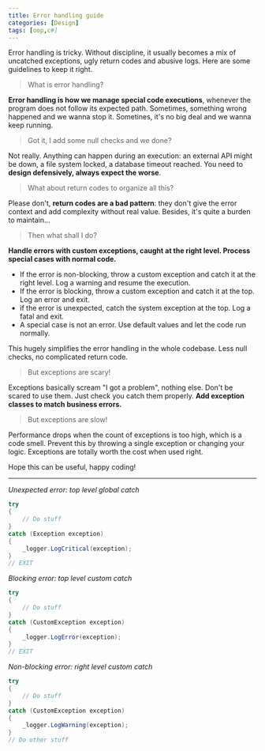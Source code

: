 ```yaml
---
title: Error handling guide
categories: [Design]
tags: [oop,c#]
---
```


Error handling is tricky. Without discipline, it usually becomes a mix of uncatched exceptions, ugly return codes and abusive logs. Here are some guidelines to keep it right.

> What is error handling?

**Error handling is how we manage special code executions**, whenever the program does not follow its expected path. Sometimes, something wrong happened and we wanna stop it. Sometines, it's no big deal and we wanna keep running.

> Got it, I add some null checks and we done?

Not really. Anything can happen during an execution: an external API might be down, a file system locked, a database timeout reached. You need to **design defensively, always expect the worse**.

> What about return codes to organize all this?

Please don't, **return codes are a bad pattern**: they don't give the error context and add complexity without real value. Besides, it's quite a burden to maintain...

> Then what shall I do?

**Handle errors with custom exceptions, caught at the right level. Process special cases with normal code.**
- If the error is non-blocking, throw a custom exception and catch it at the right level. Log a warning and resume the execution.
- If the error is blocking, throw a custom exception and catch it at the top. Log an error and exit.
- if the error is unexpected, catch the system exception at the top. Log a fatal and exit.
- A special case is not an error. Use default values and let the code run normally.

This hugely simplifies the error handling in the whole codebase. Less null checks, no complicated return code.

> But exceptions are scary!

Exceptions basically scream "I got a problem", nothing else. Don't be scared to use them. Just check you catch them properly. **Add exception classes to match business errors.**

> But exceptions are slow!

Performance drops when the count of exceptions is too high, which is a code smell. Prevent this by throwing a single exception or changing your logic. Exceptions are totally worth the cost when used right.

Hope this can be useful, happy coding!

---

*Unexpected error: top level global catch*
```csharp
try
{
    // Do stuff
}
catch (Exception exception)
{
    _logger.LogCritical(exception);
}
// EXIT
```

*Blocking error: top level custom catch*
```csharp
try
{
    // Do stuff
}
catch (CustomException exception)
{
    _logger.LogError(exception);
}
// EXIT
```

*Non-blocking error: right level custom catch*
```csharp
try
{
    // Do stuff
}
catch (CustomException exception)
{
    _logger.LogWarning(exception);
}
// Do other stuff
```
